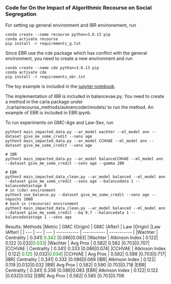### Code for On the Impact of Algorithmic Recourse on Social Segregation

For setting up general environment and IBR environement, run

```
conda create --name recourse python=3.6.13 pip
conda activate recourse 
pip install -r requirements_g.txt
```

Since EBR use the cde package which has conflict with the general environment, you need to create a new environment and run 

```
conda create --name cde python=3.6.13 pip
conda activate cde 
pip install -r requirements_ebr.txt
```

The toy example is included in the [jupyter notebook](Balanced-Recourse/balanced_recourse.ipynb). 

The implementation of IBR is included in balancevae.py. You need to create a method in the carla package under ./carla/recourse_methods/autoencoder/models/ to run the method. An example of EBR is included in EBR.ipynb. 


To run experiments on GMC-Age and Law-Sex, run 

```
python3 main_impacted_data.py --ar_model wachter --ml_model ann --dataset give_me_some_credit --sens age 
python3 main_impacted_data.py --ar_model CCHVAE --ml_model ann --dataset give_me_some_credit --sens age 

# IBR
python3 main_impacted_data.py --ar_model balanceCCHVAE --ml_model ann --dataset give_me_some_credit --sens age --gamma 200

# EBR
python3 main_impacted_data_clean.py --ar_model balanced --ml_model ann --dataset give_me_some_credit --sens age --balancedata 1 --balancedatastage 0
# in (cde) environment 
python3 use_balance.py --dataset give_me_some_credit --sens age --nepochs 1000
# back in (recourse) environment 
python3 main_impacted_data_clean.py --ar_model balanced --ml_model ann --dataset give_me_some_credit --bq 0.7 --balancedata 1 --balancedatastage 1 --sens age
```

Results:
Methods |Metric | GMC (Origin) | GMC (After) | Law (Origin) |Law (After) |
| --- | --- | --- | ----------- | ----------- | ----------- |
|Wachter | Centrality |     0.341| <font color='green'>0.342</font> |0.086|0.083|
|Wachter | Atkinson Index | 0.122| 0.122 |0.032|<font color='green'>0.033</font>|
|Wachter | Avg Prox |       0.582| 0.582 |0.703|0.707|
|CCHVAE | Centrality |      0.341| 0.333 |0.086|0.074|
|CCHVAE | Atkinson Index |  0.122| <font color='green'>0.125</font> |0.032|<font color='green'>0.034</font>|
|CCHVAE | Avg Prox |        0.582| 0.588 |0.703|0.717|
|IBR| Centrality |          0.341| 0.332 |0.086|0.069
|IBR| Atkinson Index |      0.122| 0.119 |0.032|0.032
|IBR| Avg Prox |            0.582| 0.590 |0.703|0.718
|EBR| Centrality |          0.341| 0.336 |0.086|0.083
|EBR| Atkinson Index |      0.122| 0.122 |0.032|0.032
|EBR| Avg Prox |            0.582| 0.585 |0.703|0.706

